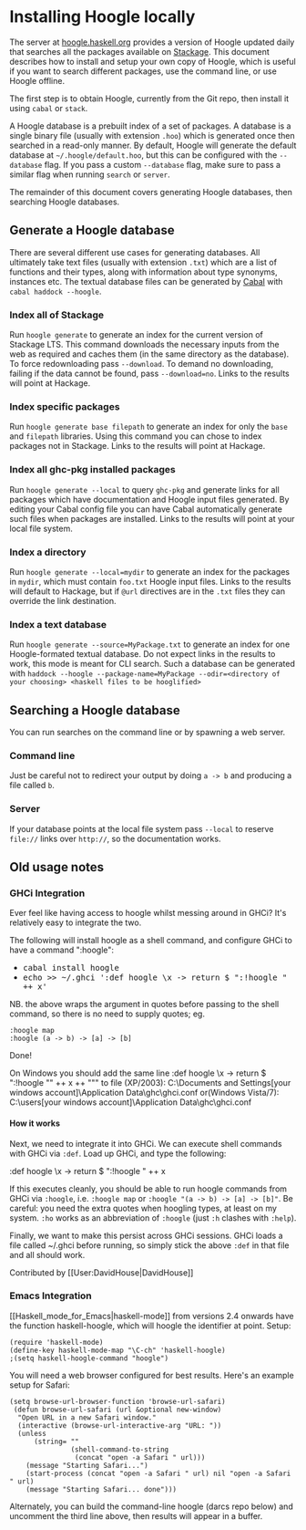 # Installing Hoogle locally

The server at [hoogle.haskell.org](https://hoogle.haskell.org) provides a version of Hoogle updated daily that searches all the packages available on [Stackage](https://stackage.org). This document describes how to install and setup your own copy of Hoogle, which is useful if you want to search different packages, use the command line, or use Hoogle offline.

The first step is to obtain Hoogle, currently from the Git repo, then install it using `cabal` or `stack`.

A Hoogle database is a prebuilt index of a set of packages. A database is a single binary file (usually with extension `.hoo`) which is generated once then searched in a read-only manner. By default, Hoogle will generate the default database at `~/.hoogle/default.hoo`, but this can be configured with the `--database` flag. If you pass a custom `--database` flag, make sure to pass a similar flag when running `search` or `server`.

The remainder of this document covers generating Hoogle databases, then searching Hoogle databases.


## Generate a Hoogle database

There are several different use cases for generating databases. All ultimately take text files (usually with extension `.txt`) which are a list of functions and their types, along with information about type synonyms, instances etc. The textual database files can be generated by [Cabal](https://haskell.org/cabal/) with `cabal haddock --hoogle`.

### Index all of Stackage

Run `hoogle generate` to generate an index for the current version of Stackage LTS. This command downloads the necessary inputs from the web as required and caches them (in the same directory as the database). To force redownloading pass `--download`. To demand no downloading, failing if the data cannot be found, pass `--download=no`. Links to the results will point at Hackage.

### Index specific packages

Run `hoogle generate base filepath` to generate an index for only the `base` and `filepath` libraries. Using this command you can chose to index packages not in Stackage. Links to the results will point at Hackage.

### Index all ghc-pkg installed packages

Run `hoogle generate --local` to query `ghc-pkg` and generate links for all packages which have documentation and Hoogle input files generated. By editing your Cabal config file you can have Cabal automatically generate such files when packages are installed. Links to the results will point at your local file system.

### Index a directory

Run `hoogle generate --local=mydir` to generate an index for the packages in `mydir`, which must contain `foo.txt` Hoogle input files. Links to the results will default to Hackage, but if `@url` directives are in the `.txt` files they can override the link destination.

### Index a text database
Run `hoogle generate --source=MyPackage.txt` to generate an index for one Hoogle-formated textual database. Do not expect links in the results to work, this mode is meant for CLI search. Such a database can be generated with `haddock --hoogle --package-name=MyPackage --odir=<directory of your choosing> <haskell files to be hooglified>`

## Searching a Hoogle database

You can run searches on the command line or by spawning a web server.

### Command line

Just be careful not to redirect your output by doing `a -> b` and producing a file called `b`.

### Server

If your database points at the local file system pass `--local` to reserve `file://` links over `http://`, so the documentation works.

## Old usage notes

### GHCi Integration

Ever feel like having access to hoogle whilst messing around in GHCi? It's relatively easy to integrate the two.

The following will install hoogle as a shell command, and configure GHCi to have a command ":hoogle":

* <tt>cabal install hoogle</tt>
* <tt>echo >> ~/.ghci ':def hoogle \x -> return $ ":!hoogle " ++ x'</tt>

NB. the above wraps the argument in quotes before passing to the shell command, so there is no need to supply quotes; eg.

    :hoogle map
    :hoogle (a -> b) -> [a] -> [b]

Done!

On Windows you should add the same line
 :def hoogle \x -> return $ ":!hoogle \"" ++ x ++ "\""
to file (XP/2003):
 C:\Documents and Settings\[your windows account]\Application Data\ghc\ghci.conf
or(Windows Vista/7):
 C:\users\[your windows account]\Application Data\ghc\ghci.conf

#### How it works

Next, we need to integrate it into GHCi. We can execute shell commands with GHCi via <code>:def</code>. Load up GHCi, and type the following:

 :def hoogle \x -> return $ ":!hoogle " ++ x

If this executes cleanly, you should be able to run hoogle commands from GHCi via <code>:hoogle</code>, i.e. <code>:hoogle map</code> or <code>:hoogle "(a -> b) -> [a] -> [b]"</code>. Be careful: you need the extra quotes when hoogling types, at least on my system. <code>:ho</code> works as an abbreviation of <code>:hoogle</code> (just <code>:h</code> clashes with <code>:help</code>).

Finally, we want to make this persist across GHCi sessions. GHCi loads a file called ~/.ghci before running, so simply stick the above <code>:def</code> in that file and all should work.

Contributed by [[User:DavidHouse|DavidHouse]]

### Emacs Integration
[[Haskell_mode_for_Emacs|haskell-mode]] from versions 2.4 onwards have the function haskell-hoogle, which will hoogle the identifier at point. Setup:

```
(require 'haskell-mode)
(define-key haskell-mode-map "\C-ch" 'haskell-hoogle)
;(setq haskell-hoogle-command "hoogle")
```

You will need a web browser configured for best results. Here's an example setup for Safari:

```
(setq browse-url-browser-function 'browse-url-safari)
 (defun browse-url-safari (url &optional new-window)
  "Open URL in a new Safari window."
  (interactive (browse-url-interactive-arg "URL: "))
  (unless
      (string= ""
               (shell-command-to-string
                (concat "open -a Safari " url)))
    (message "Starting Safari...")
    (start-process (concat "open -a Safari " url) nil "open -a Safari " url)
    (message "Starting Safari... done")))
```

Alternately, you can build the command-line hoogle (darcs repo below) and uncomment the third line above, then results will appear in a buffer.
